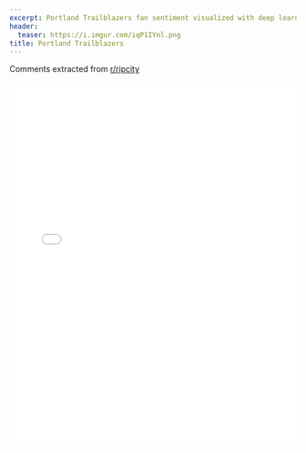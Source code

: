 ```yaml
---
excerpt: Portland Trailblazers fan sentiment visualized with deep learning.
header:
  teaser: https://i.imgur.com/iqP1IYnl.png
title: Portland Trailblazers
---
```


Comments extracted from [r/ripcity](https://reddit.com/r/ripcity)
<iframe id="igraph" scrolling="no" style="border:none;" seamless="seamless" src="/plots/NBA/POR.html" height="640" width="100%"></iframe>
